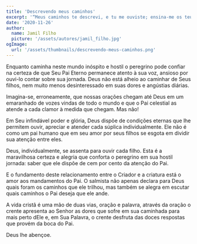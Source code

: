 ```yaml
---
title: 'Descrevendo meus caminhos'
excerpt: '“Meus caminhos te descrevi, e tu me ouviste; ensina-me os teus estatutos” – Salmo 119.26'
date: '2020-11-26'
author:
  name: Jamil Filho
  picture: '/assets/autores/jamil_filho.jpg'
ogImage:
  url: '/assets/thumbnails/descrevendo-meus-caminhos.png'
---
```


Enquanto caminha neste mundo inóspito e hostil o peregrino pode confiar na certeza de que Seu Pai Eterno permanece atento à sua voz, ansioso por ouvi-lo contar sobre sua jornada. Deus não está alheio ao caminhar de Seus filhos, nem muito menos desinteressado em suas dores e angústias diárias.

Imagina-se, erroneamente, que nossas orações chegam até Deus em um emaranhado de vozes vindas de todo o mundo e que o Pai celestial as atende a cada clamor à medida que chegam. Mas não!

Em Seu infindável poder e glória, Deus dispõe de condições eternas que lhe permitem ouvir, apreciar e atender cada súplica individualmente. Ele não é como um pai humano que em seu amor por seus filhos se esgota em dividir sua atenção entre eles.

Deus, individualmente, se assenta para ouvir cada filho. Esta é a maravilhosa certeza e alegria que conforta o peregrino em sua hostil jornada: saber que ele dispõe de cem por cento da atenção do Pai.

E o fundamento deste relacionamento entre o Criador e a criatura está o amor aos mandamentos do Pai. O salmista não apenas declara para Deus quais foram os caminhos que ele trilhou, mas também se alegra em escutar quais caminhos o Pai deseja que ele ande.

A vida cristã é uma mão de duas vias, oração e palavra, através da oração o crente apresenta ao Senhor as dores que sofre em sua caminhada para mais perto dEle e, em Sua Palavra, o crente desfruta das doces respostas que provém da boca do Pai.

Deus lhe abençoe.